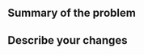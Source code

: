 ## Summary of the problem

<!-- Why these changes are being made? What problem does it solve? Link any related issues to provide more details. -->

## Describe your changes

<!-- Explain your thought process to the solution and provide a quick summary of the changes. -->

<!-- If there are any visual changes, please attach images, videos, or gifs. -->
